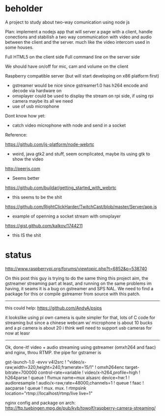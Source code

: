 beholder
========

A project to study about two-way comunication using node js

Plan:
implement a nodejs app that will server a page with a client, handle conections and stabilish a two way communication with video and audio between the client and the server. much like the video intercom used in some houses.

Full HTML5 on the client side
Full command line on the server side

We should have on/off for mic, cam and volume on the client

Raspberry compatible server (but will start developing on x86 platform first)
- gstreamer would be nice since gstreamer1.0 has h264 encode and decode via hardware on 
- omxplayer could be used to display the stream on rpi side, if using rpi camera maybe its all we need
- use of usb microphone
 
Dont know how yet:
- catch video microphone with node and send in a socket

Reference:

https://github.com/js-platform/node-webrtc
- weird, java gtk2 and stuff, seem ocmplicated, maybe its using gtk to show the video

http://peerjs.com
- Seems better

https://github.com/buildar/getting_started_with_webrtc
- this seems to be the shit

https://github.com/RightClickHarder/TwitchCast/blob/master/Server/app.js
- example of openning a socket stream with omxplayer

https://gist.github.com/kalkov/1744211
- this IS the shit


status
========

http://www.raspberrypi.org/forums/viewtopic.php?t=6852&p=538740

On this post this guy is trying to do the same thing this project aim, the gstreamer streaming part at least, and running on the same problems im having, it seams it is a bug on gstreamer and SPS NAL. We need to find a package for this or compile gstreamer from source with this patch.

--------

this could help: https://github.com/AndyA/psips

it lookslike using pi own camera is quite simpler for that, lots of C code for streaming
but since a chinese webcam w/ microphone is about 10 bucks and a pi camera is about 20 i think well need to support usb cameras for now at leasr

--------

Ok, done-it! video + audio streaming using gstreamer (omxh264 and faac) and nginx, throu RTMP.
the pipe for gstramer is

gst-launch-1.0 -evvv v4l2src ! "video/x-raw,width=320,height=240,framerate=15/1" ! omxh264enc target-bitrate=700000 control-rate=variable ! video/x-h264,profile=high ! h264parse ! queue ! flvmux name=mux alsasrc device=hw:1 ! audioresample ! audio/x-raw,rate=48000,channels=1 ! queue ! faac ! aacparse ! queue ! mux. mux. !  rtmpsink location=\"rtmp://localhost/rtmp/live live=1\"

nginx config and package on arch: http://ftp.tuebingen.mpg.de/pub/kyb/towolf/raspberry-camera-streaming/
